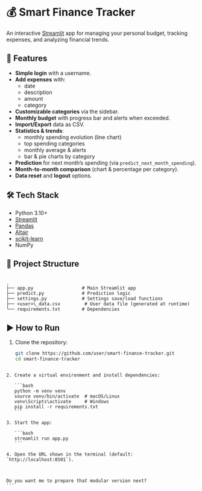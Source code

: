 
# 💰 Smart Finance Tracker

An interactive [Streamlit](https://streamlit.io/) app for managing your personal budget, tracking expenses, and analyzing financial trends.

## 🚀 Features

- **Simple login** with a username.
- **Add expenses** with:
  - date
  - description
  - amount
  - category
- **Customizable categories** via the sidebar.
- **Monthly budget** with progress bar and alerts when exceeded.
- **Import/Export** data as CSV.
- **Statistics & trends**:
  - monthly spending evolution (line chart)
  - top spending categories
  - monthly average & alerts
  - bar & pie charts by category
- **Prediction** for next month’s spending (via `predict_next_month_spending`).
- **Month-to-month comparison** (chart & percentage per category).
- **Data reset** and **logout** options.

## 🛠️ Tech Stack

- Python 3.10+
- [Streamlit](https://streamlit.io/)
- [Pandas](https://pandas.pydata.org/)
- [Altair](https://altair-viz.github.io/)
- [scikit-learn](https://scikit-learn.org/stable/)
- NumPy

## 📂 Project Structure

```

.
├── app.py                  # Main Streamlit app
├── predict.py              # Prediction logic
├── settings.py             # Settings save/load functions
├── <user>\_data.csv         # User data file (generated at runtime)
└── requirements.txt        # Dependencies

````

## ▶️ How to Run

1. Clone the repository:
   ```bash
   git clone https://github.com/user/smart-finance-tracker.git
   cd smart-finance-tracker
````

2. Create a virtual environment and install dependencies:

   ```bash
   python -m venv venv
   source venv/bin/activate  # macOS/Linux
   venv\Scripts\activate     # Windows
   pip install -r requirements.txt
   ```

3. Start the app:

   ```bash
   streamlit run app.py
   ```

4. Open the URL shown in the terminal (default: `http://localhost:8501`).



Do you want me to prepare that modular version next?
```
